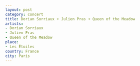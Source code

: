 ```yaml
---
layout: post
category: concert
title: Dorian Sorriaux + Julien Pras + Queen of the Meadow 
artists: 
- Dorian Sorriaux
- Julien Pras
- Queen of the Meadow
place: 
- Les Étoiles
country: France
city: Paris
---
```


